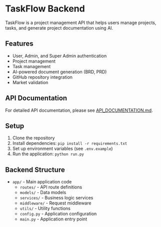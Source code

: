 # TaskFlow Backend

TaskFlow is a project management API that helps users manage projects, tasks, and generate project documentation using AI.

## Features

- User, Admin, and Super Admin authentication
- Project management
- Task management
- AI-powered document generation (BRD, PRD)
- GitHub repository integration
- Market validation

## API Documentation

For detailed API documentation, please see [API_DOCUMENTATION.md](./API_DOCUMENTATION.md).

## Setup

1. Clone the repository
2. Install dependencies: `pip install -r requirements.txt`
3. Set up environment variables (see `.env.example`)
4. Run the application: `python run.py`

## Backend Structure

- `app/` - Main application code
  - `routes/` - API route definitions
  - `models/` - Data models
  - `services/` - Business logic services
  - `middleware/` - Request middleware
  - `utils/` - Utility functions
  - `config.py` - Application configuration
  - `main.py` - Application entry point